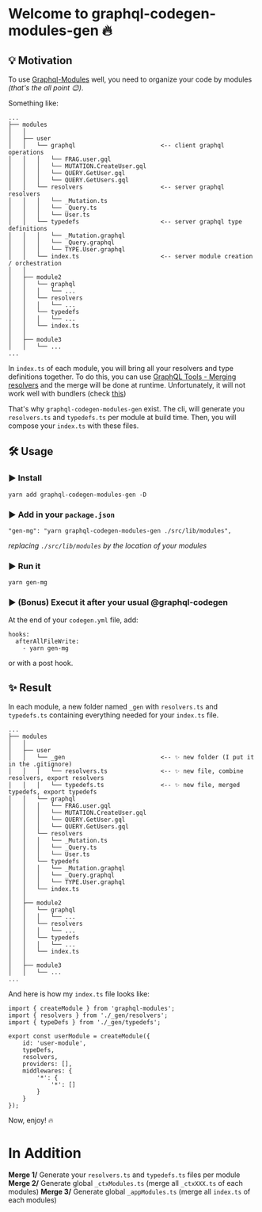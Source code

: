 # Welcome to graphql-codegen-modules-gen 🔥

## 💡 Motivation

To use [Graphql-Modules](https://www.graphql-modules.com/) well, you need to organize your code by modules _(that's the all point 😉)_.

Something like:

```
...
├── modules
│   │
│   ├── user
│   │   └── graphql                        <-- client graphql operations
│   │   │   └── FRAG.user.gql
│   │   │   └── MUTATION.CreateUser.gql
│   │   │   └── QUERY.GetUser.gql
│   │   │   └── QUERY.GetUsers.gql
│   │   └── resolvers                      <-- server graphql resolvers
│   │   │   └── _Mutation.ts
│   │   │   └── _Query.ts
│   │   │   └── User.ts
│   │   └── typedefs                       <-- server graphql type definitions
│   │   │   └── _Mutation.graphql
│   │   │   └── _Query.graphql
│   │   │   └── TYPE.User.graphql
│   │   └── index.ts                       <-- server module creation / orchestration
│   │
│   ├── module2
│   │   └── graphql
│   │   │   └── ...
│   │   └── resolvers
│   │   │   └── ...
│   │   └── typedefs
│   │   │   └── ...
│   │   └── index.ts
│   │
│   ├── module3
│   │   └── ...
...
```

In `index.ts` of each module, you will bring all your resolvers and type definitions together. To do this, you can use [GraphQL Tools - Merging resolvers](https://www.graphql-tools.com/docs/schema-merging#merging-resolvers) and the merge will be done at runtime. Unfortunately, it will not work well with bundlers (check [this](https://github.com/ardatan/graphql-tools/issues/2808))

That's why `graphql-codegen-modules-gen` exist. The cli, will generate you `resolvers.ts` and `typedefs.ts` per module at build time. Then, you will compose your `index.ts` with these files.

## 🛠 Usage

### ▶ Install

```
yarn add graphql-codegen-modules-gen -D
```

### ▶ Add in your `package.json`

```
"gen-mg": "yarn graphql-codegen-modules-gen ./src/lib/modules",
```

_replacing `./src/lib/modules` by the location of your modules_

### ▶ Run it

```
yarn gen-mg
```

### ▶ (Bonus) Execut it after your usual @graphql-codegen

At the end of your `codegen.yml` file, add:

```
hooks:
  afterAllFileWrite:
    - yarn gen-mg
```

or with a post hook.

## ✨ Result

In each module, a new folder named `_gen` with `resolvers.ts` and `typedefs.ts` containing everything needed for your `index.ts` file.

```
...
├── modules
│   │
│   ├── user
│   │   └── _gen                           <-- ✨ new folder (I put it in the .gitignore)
│   │   │   └── resolvers.ts               <-- ✨ new file, combine resolvers, export resolvers
│   │   │   └── typedefs.ts                <-- ✨ new file, merged typedefs, export typedefs
│   │   └── graphql
│   │   │   └── FRAG.user.gql
│   │   │   └── MUTATION.CreateUser.gql
│   │   │   └── QUERY.GetUser.gql
│   │   │   └── QUERY.GetUsers.gql
│   │   └── resolvers
│   │   │   └── _Mutation.ts
│   │   │   └── _Query.ts
│   │   │   └── User.ts
│   │   └── typedefs
│   │   │   └── _Mutation.graphql
│   │   │   └── _Query.graphql
│   │   │   └── TYPE.User.graphql
│   │   └── index.ts
│   │
│   ├── module2
│   │   └── graphql
│   │   │   └── ...
│   │   └── resolvers
│   │   │   └── ...
│   │   └── typedefs
│   │   │   └── ...
│   │   └── index.ts
│   │
│   ├── module3
│   │   └── ...
...
```

And here is how my `index.ts` file looks like:

```
import { createModule } from 'graphql-modules';
import { resolvers } from './_gen/resolvers';
import { typeDefs } from './_gen/typedefs';

export const userModule = createModule({
	id: 'user-module',
	typeDefs,
	resolvers,
	providers: [],
	middlewares: {
		'*': {
			'*': []
		}
	}
});

```

Now, enjoy! 🔥

# In Addition

**Merge 1/** Generate your `resolvers.ts` and `typedefs.ts` files per module
**Merge 2/** Generate global `_ctxModules.ts` (merge all `_ctxXXX.ts` of each modules)
**Merge 3/** Generate global `_appModules.ts` (merge all `index.ts` of each modules)
